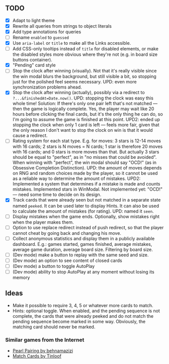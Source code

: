 ## TODO

- [x] Adapt to light theme
- [x] Rewrite all queries from strings to object literals
- [x] Add type annotations for queries
- [ ] Rename `enabled` to `guessed`
- [x] Use `aria-label` or `title` to make all the Links accessible.
- [ ] Add CSS-only tooltips instead of `title` for disabled elements, or make the disabled styles more obvious where they're not (e.g. in board size buttons container).
- [x] "Pending" card style
- [ ] Stop the clock after winning (visually). Not that it's really visible since the win modal blurs the background, but still visible a bit, so stopping just for the polished feel seems necessary. UPD: even more synchronization problems ahead.
- [x] Stop the clock after winning (actually), possibly via a redirect to `?...&finishedAt=Date.now()`. UPD: stopping the clock was easy this whole time! Solution: If there's only one pair left that's not matched — then the game is logically complete. Yes, the player may wait like 20 hours before clicking the final cards, but it's the only thing he can do, so I'm going to assume the game is finished at this point. UPD2: ended up stopping the clock when only 1 card is left — feels more fair, given that the only reason I don't want to stop the clock on win is that it would cause a redirect.
- [ ] Rating system for each stat type. E.g. for moves: 3 stars is 12-14 moves with 16 cards; 2 stars is N moves = N cards; 1 star is therefore 20 moves with 16 cards; and 0 stars is more moves than that. But actually 3 stars should be equal to "perfect", as in "no misses that could be avoided". When winning with "perfect", the win modal should say "OCD!" (as in Obsessive Completion Distinction). UPD: the amount of moves depends on RNG and random choices made by the player, so it cannot be used as a reliable way to determine the amount of mistakes. UPD2: Implemented a system that determines if a mistake is made and counts mistakes. Implemented stars in WinModal. Not implemented yet: "OCD!" — need some time to decide on its design.
- [x] Track cards that were already seen but not matched in a separate state named `peeked`. It can be used later to display Hints. It can also be used to calculate the amount of mistakes (for rating). UPD: named it `seen`.
- [ ] Display mistakes when the game ends. Optionally, show mistakes right when the player makes them.
- [ ] Option to use replace redirect instead of push redirect, so that the player cannot cheat by going back and changing his move.
- [ ] Collect anonymous statistics and display them in a publicly available dashboard. E.g.: games started, games finished, average mistakes, average game duration, average board size. Filtering by board size.
- [ ] (Dev mode) make a button to replay with the same seed and size.
- [ ] (Dev mode) an option to see content of closed cards
- [ ] (Dev mode) a button to toggle AutoPlay
- [ ] (Dev mode) ability to stop AutoPlay at any moment without losing its memory

## Ideas

- Make it possible to require 3, 4, 5 or whatever more cards to match.
- Hints: optional toggle. When enabled, and the pending sequence is not complete, the cards that were already peeked and do not match the pending sequence become marked in some way. Obviously, the matching card should never be marked.

### Similar games from the Internet

- [Pearl Pairing by behnamazizi](https://github.com/behnamazizi/pearlpairingthegame)
- [Match Cards by Tinloof](https://dribbble.com/shots/20143404-Match-Cards-game-Case-study)
